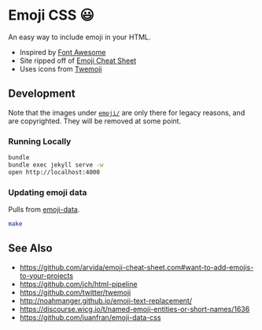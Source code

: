 # Emoji CSS :smiley:

An easy way to include emoji in your HTML.

* Inspired by [Font Awesome](http://fortawesome.github.io/Font-Awesome/)
* Site ripped off of [Emoji Cheat Sheet](http://www.emoji-cheat-sheet.com/)
* Uses icons from [Twemoji](https://twitter.github.io/twemoji/)

## Development

Note that the images under [`emoji/`](emoji/) are only there for legacy reasons, and are copyrighted. They will be removed at some point.

### Running Locally

```sh
bundle
bundle exec jekyll serve -w
open http://localhost:4000
```

### Updating emoji data

Pulls from [emoji-data](https://github.com/iamcal/emoji-data).

```sh
make
```

## See Also

* https://github.com/arvida/emoji-cheat-sheet.com#want-to-add-emojis-to-your-projects
* https://github.com/jch/html-pipeline
* https://github.com/twitter/twemoji
* http://noahmanger.github.io/emoji-text-replacement/
* https://discourse.wicg.io/t/named-emoji-entities-or-short-names/1636
* https://github.com/juanfran/emoji-data-css
